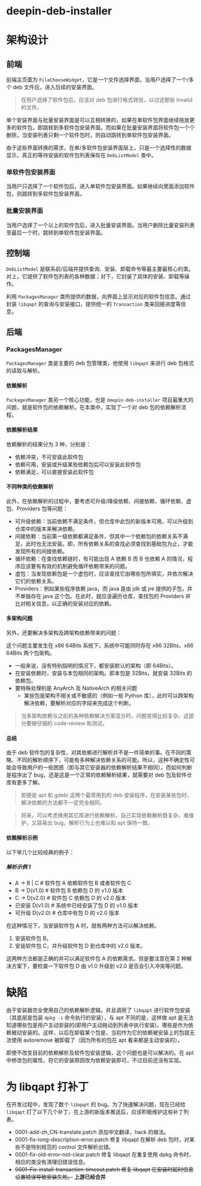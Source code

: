 # deepin-deb-installer

# 架构设计

## 前端

前端主页面为 `FileChooseWidget`，它是一个文件选择界面，当用户选择了一个/多个 deb 文件后，进入后续的安装界面。

> 在用户选择了软件包后，应该对 deb 包进行格式效验，以过滤那些 Invalid 的文件。

单个安装界面与批量安装界面是可以互相转换的，如果在单软件包界面继续拖放更多的软件包，即跳转到多软件包安装界面。而如果在批量安装界面将软件包一个个删除，当安装列表只剩一个软件包时，则自动跳转到单软件包安装界面。

由于这些界面转换的需求，在单/多软件包安装界面层上，只是一个选择性的数据显示，真正的等待安装的软件包列表保存在 `DebListModel` 类中。

### 单软件包安装界面

当用户只选择了一个软件包后，进入单软件包安装界面。如果继续向里面添加软件包，则跳转到多软件包安装界面。

### 批量安装界面

当用户选择了一个以上的软件包后，进入批量安装界面。当用户删除比量安装列表至最后一个时，跳转到单软件包安装界面。


## 控制端

`DebListModel` 是联系前/后端并提供查询、安装、卸载命令等最主要最核心的类。对上，它提供了软件包列表的各种数据；对下，它封装了具体的安装、卸载等操作。

利用 `PackagesManager` 类所提供的数据，向界面上显示对应的软件包信息。通过封装 `libqapt` 的查询与安装接口，提供统一的 `Transaction` 类来回报进度等信息。

## 后端

### PackagesManager

`PackagesManager` 类是主要的 deb 包管理类，他使用 `libqapt` 来进行 deb 包格式的读取与解析。

#### 依赖解析
`PackagesManager` 类另一个核心功能，也是 `deepin-deb-installer` 项目最重大的问题，就是软件包的依赖解析。在本类中，实现了一个对 deb 包的依赖解析流程。

#### 依赖解析结果

依赖解析的结果分为 3 种，分别是：

- 依赖冲突，不可安装此软件包
- 依赖可用，安装或升级某些依赖包后可以安装此软件包
- 依赖满足，可以直接安装此软件包

#### 不同种类的依赖解析

此外，在依赖解析的过程中，要考虑可升级/降级依赖、间接依赖、循环依赖、虚包、Providers 包等问题：

- 可升级依赖：当前依赖不满足条件，但仓库中此包的新版本可用，可以升级到仓库中的版本来解决依赖。
- 间接依赖：当前第一级依赖都满足条件，但其中一个依赖包的依赖关系不满足，此时也无法安装。即，所有依赖关系的查找必须查找到基础包为止，才能发现所有的间接依赖。
- 循环依赖：在查找依赖链时，有可能出现 A 依赖 B 而 B 也依赖 A 的情况，程序应该要有有效的机制避免循环依赖带来的问题。
- 虚包：当发现依赖包是一个虚包时，应该查找它由哪些包所填实，并依次解决它们的依赖关系。
- Providers：例如某些程序依赖 java，而 java 是由 jdk 或 jre 提供的子包，并不单独存在 java 这个包。在此时，就应该遍历仓库，查找包的 Providers 并比对相关信息，以正确的安装对应的依赖。

#### 多架构问题

另外，还要解决多架构及跨架构依赖带来的问题：

这个问题主要发生在 x86 64Bits 系统下，系统中可能同时存在 x86 32Bits、x86 64Bits 两个包架构。

- 一般来说，没有特别指明的情况下，都安装默认的架构（即 64Bits）。
- 在安装依赖时，安装与本包相同的架构。即本包是 32Bits，就安装 32Bits 的依赖包。
- 要特殊处理的是 AnyArch 及 NativeArch 的相关问题
	- 某些包是架构不相关或不敏感的（例如一些 Python 库），此时可以跨架构解决依赖，要解析对应的字段来完成这个判断。

> 当多架构依赖与之前的各种依赖解决方案混合时，问题变得比较复杂，这部分要做仔细的 code-review 和测试。


#### 总结

由于 deb 软件包的复杂性，对其依赖进行解析并不是一件简单的事。在不同的策略、不同的解析顺序下，可能有多种解决依赖关系的可能。所以，这种不确定性可能会导致用户的一些困惑（即与其它安装器的依赖解析结果不相同）。而如何判断是程序出了 bug，还是这是一个正常的依赖解析结果，就需要对 deb 包及软件仓库有更多了解。

> 即便是 apt 和 gdebi 这两个最常用到的 deb 安装程序，在安装某些包时，解决依赖的方法都不一定完全相同。

> 将来，可以考虑换用其它库进行依赖解析。自己实现依赖解析既复杂、难维护，又容易出 bug，解析行为上也难以和 apt 保持一致。

#### 依赖解析示例

以下举几个比较经典的例子：

##### 解析示例 1

- A -> B | C	# 软件包 A 依赖软件包 B 或者软件包 C
- B -> D(v1.0)	# 软件包 B 依赖包 D 的 v1.0 版本
- C -> D(v2.0)	# 软件包 C 依赖包 D 的 v2.0 版本
- 已安装 D(v1.0)	# 系统中已经安装了包 D 的 v1.0 版本
- 可升级 D(v2.0)	# 仓库中有包 D 的 v2.0 版本

在这种情况下，当安装软件包 A 时，就有两种方法可以解决依赖。

1. 安装软件包 B。
2. 安装软件包 C，并升级软件包 D 到仓库中的 v2.0 版本。

这两种方法都是正确的并可以满足软件包 A 的依赖需求。但是要注意在第 2 种解决方案下，要检查一下软件包 D 由 v1.0 升级到 v2.0 是否会引入冲突等问题。

# 缺陷

由于安装器完全使用自己的依赖解析逻辑。并且调用了 `libqapt` 进行软件包安装（其底层是包装 `dpkg -i` 命令执行的安装），与 apt 不同的是，这样做 apt 是无法知道哪些包是用户主动安装的(即用户主动拖动到列表中执行安装)，哪些是作为依赖被动安装的。这样，以后在卸载某个包是，当初作为它的依赖被安装上的包就无法使用 autoremove 被卸载了（因为所有的包在 apt 看来都是主动安装的）。

即使不改变目前的依赖解析及软件包安装逻辑，这个问题也是可以解决的。在 apt 中修改包的属性，将它的安装原因改为依赖安装即可，不过目前还没有实现。

# 为 libqapt 打补丁

在开发过程中，发现了数个 `libqapt` 的 bug。为了快速解决问题，现在已经给 `libqapt` 打了以下几个补丁，在上游的新版本推送后，应该积极维护这些补丁列表。

- 0001-add-zh_CN-translate.patch 添加中文翻译，hack 的做法。
- 0001-fix-long-description-error.patch 修复 libqapt 在解析 deb 包时，对某些不是特别规范的 control 文件解析出错。
- 0001-fix-old-error-not-clear.patch 修复 libqapt 在重复使用 dpkg 命令时，相应的类没有清理旧错误信息。
- ~~0001-Fix-install-transaction-timeout.patch 修复 libqapt 在安装时超时信息设置错误导致安装失败。~~ __上游已经合并__

